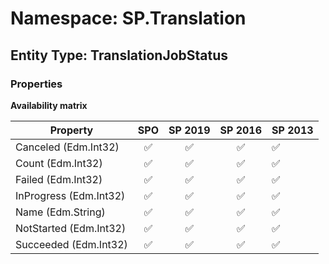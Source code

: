 # Namespace: SP.Translation

## Entity Type: TranslationJobStatus

### Properties

**Availability matrix**

Property | SPO | SP 2019 | SP 2016 | SP 2013
----------|:---:|:-------:|:-------:|:-------
Canceled (Edm.Int32) | ✅ | ✅ | ✅ | ✅
Count (Edm.Int32) | ✅ | ✅ | ✅ | ✅
Failed (Edm.Int32) | ✅ | ✅ | ✅ | ✅
InProgress (Edm.Int32) | ✅ | ✅ | ✅ | ✅
Name (Edm.String) | ✅ | ✅ | ✅ | ✅
NotStarted (Edm.Int32) | ✅ | ✅ | ✅ | ✅
Succeeded (Edm.Int32) | ✅ | ✅ | ✅ | ✅